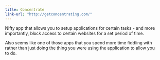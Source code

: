 ```yaml
---
title: Concentrate
link-url: "http://getconcentrating.com/"
---
```

<p>Nifty app that allows you to setup applications for certain tasks - and more importantly, block access to certain websites for a set period of time.</p>
<p>Also seems like one of those apps that you spend more time fiddling with rather than just doing the thing you were using the application to allow you to do.</p>
